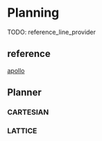 # Planning
TODO: reference_line_provider

## reference
[apollo](https://github.com/ApolloAuto/apollo)


## Planner

### CARTESIAN

### LATTICE


